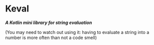 # Keval

***A Kotlin mini library for string evaluation***

(You may need to watch out using it: 
having to evaluate a string into a number is more often than not a code smell)
